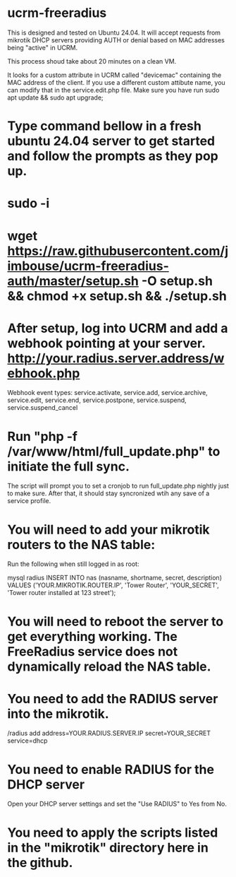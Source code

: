 # ucrm-freeradius

This is designed and tested on Ubuntu 24.04.  It will accept requests from mikrotik DHCP servers providing AUTH or denial based on MAC addresses being "active" in UCRM.

This process shoud take about 20 minutes on a clean VM.

It looks for a custom attribute in UCRM called "devicemac" containing the MAC address of the client.  If you use a different custom attibute name, you can modify that in the service.edit.php file.
Make sure you have run sudo apt update && sudo apt upgrade;

# Type command bellow in a fresh ubuntu 24.04 server to get started and follow the prompts as they pop up.
# sudo -i
# wget https://raw.githubusercontent.com/jimbouse/ucrm-freeradius-auth/master/setup.sh -O setup.sh && chmod +x setup.sh && ./setup.sh

# After setup, log into UCRM and add a webhook pointing at your server.  http://your.radius.server.address/webhook.php
Webhook event types: service.activate, service.add, service.archive, service.edit, service.end, service.postpone, service.suspend, service.suspend_cancel

# Run "php -f /var/www/html/full_update.php" to initiate the full sync.
The script will prompt you to set a cronjob to run full_update.php nightly just to make sure.
After that, it should stay syncronized wtih any save of a service profile.

# You will need to add your mikrotik routers to the NAS table:
Run the following when still logged in as root: 

mysql radius
INSERT INTO nas (nasname, shortname, secret, description) VALUES ('YOUR.MIKROTIK.ROUTER.IP', 'Tower Router', 'YOUR_SECRET', 'Tower router installed at 123 street');

# You will need to reboot the server to get everything working.  The FreeRadius service does not dynamically reload the NAS table.

# You need to add the RADIUS server into the mikrotik.
/radius add address=YOUR.RADIUS.SERVER.IP secret=YOUR_SECRET service=dhcp

# You need to enable RADIUS for the DHCP server
Open your DHCP server settings and set the "Use RADIUS" to Yes from No.

# You need to apply the scripts listed in the "mikrotik" directory here in the github.
